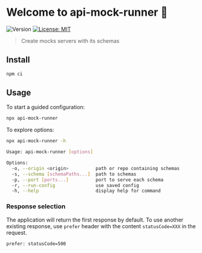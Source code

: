 # Welcome to api-mock-runner 👋

![Version](https://img.shields.io/badge/version-0.0.0-blue.svg?cacheSeconds=2592000)
[![License: MIT](https://img.shields.io/badge/License-MIT-yellow.svg)](https://opensource.org/licenses/MIT)

> Create mocks servers with its schemas

## Install

```sh
npm ci
```

## Usage

To start a guided configuration:

```sh
npx api-mock-runner
```

To explore options:

```sh
npx api-mock-runner -h
```

```sh
Usage: api-mock-runner [options]

Options:
  -o, --origin <origin>          path or repo containing schemas
  -s, --schema [schemaPaths...]  path to schemas
  -p, --port [ports...]          port to serve each schema
  -r, --run-config               use saved config
  -h, --help                     display help for command
```

### Response selection

The application will return the first response by default. To use another existing response, use `prefer` header with the content `statusCode=XXX` in the request.

```
prefer: statusCode=500
```
